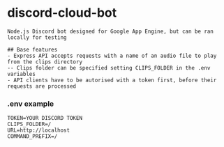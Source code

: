 # discord-cloud-bot
	Node.js Discord bot designed for Google App Engine, but can be ran locally for testing

	## Base features
	- Express API accepts requests with a name of an audio file to play from the clips directory
	-- Clips folder can be specified setting CLIPS_FOLDER in the .env variables
	- API clients have to be autorised with a token first, before their requests are processed

### .env example
	TOKEN=YOUR DISCORD TOKEN
	CLIPS_FOLDER=/
	URL=http://localhost
	COMMAND_PREFIX=/